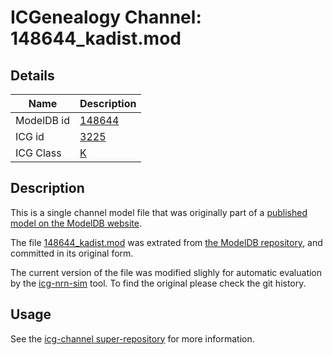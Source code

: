 # ICGenealogy Channel: 148644\_kadist.mod

## Details

Name | Description
---- | -----------
ModelDB id | [148644](http://senselab.med.yale.edu/ModelDB/ShowModel.cshtml?model=148644)
ICG id | [3225](http://icg.neurotheory.ox.ac.uk/channels/1/3225)
ICG Class | [K](http://icg.neurotheory.ox.ac.uk/channels/1)

## Description

This is a single channel model file that was originally part of a [published model on the ModelDB website](http://senselab.med.yale.edu/ModelDB/ShowModel.cshtml?model=148644).


The file [148644\_kadist.mod](148644_kadist.mod) was extrated from [the ModelDB repository](http://senselab.med.yale.edu/ModelDB/ShowModel.cshtml?model=148644), and committed in its original form.

The current version of the file was modified slighly for automatic evaluation by the [icg-nrn-sim](https://github.com/icgenealogy/icg-nrn-sim) tool. To find the original please check the git history.


## Usage

See the [icg-channel super-repository](https://github.com/icgenealogy/icg-channels) for more information.